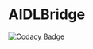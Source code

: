 # AIDLBridge
[![Codacy Badge](https://api.codacy.com/project/badge/Grade/b4a3e37811524c97b248e2199ba7e40d)](https://app.codacy.com/manual/motonejorge/AIDLBridge?utm_source=github.com&utm_medium=referral&utm_content=motonejorge/AIDLBridge&utm_campaign=Badge_Grade_Settings)